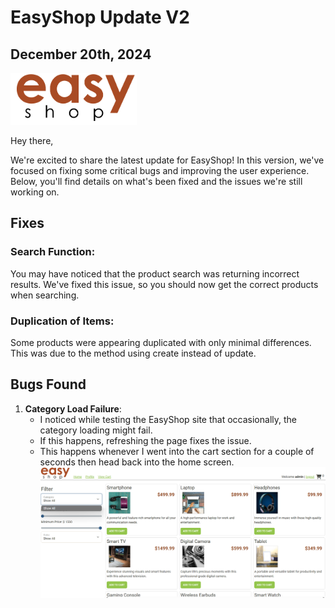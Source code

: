 # EasyShop Update V2
## December 20th, 2024
![EasyShop](https://github.com/stephano47/EasyShop/blob/main/src/photos/Screenshot%202024-12-19%20134111.png?raw=true)

Hey there,

We're excited to share the latest update for EasyShop! In this version, we've focused on fixing some critical bugs and improving the user experience. Below, you'll find details on what's been fixed and the issues we're still working on.

## Fixes

### Search Function:
You may have noticed that the product search was returning incorrect results. We've fixed this issue, so you should now get the correct products when searching.

### Duplication of Items:
Some products were appearing duplicated with only minimal differences. This was due to the method using create instead of update. 

## Bugs Found

1. **Category Load Failure**:
    - I noticed while testing the EasyShop site that occasionally, the category loading might fail.
    - If this happens, refreshing the page fixes the issue.
    - This happens whenever I went into the cart section for a couple of seconds then head back into the home screen.\
![LoadFail](https://github.com/stephano47/EasyShop/blob/main/src/photos/Screenshot%202024-12-19%20092948.png?raw=true)

 